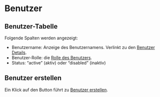 # Benutzer

<ImageCaption
    src="/benutzer/grafik.png"
    alt="Benutzer-Übersicht"
    caption="Benutzer-Übersicht"
/>

## Benutzer-Tabelle

Folgende Spalten werden angezeigt:

- Benutzername: Anzeige des Benutzernamens. Verlinkt zu den [Benutzer Details](benutzer%20detail.md).
- Benutzer-Rolle: die [Rolle des Benutzers](authentifizierung%20und%20rollen.md#arten-von-rollen).
- Status:  “active” (aktiv) oder “disabled” (inaktiv)

## Benutzer erstellen

Ein Klick auf den Button führt zu [Benutzer erstellen](benutzer%20erstellen.md).